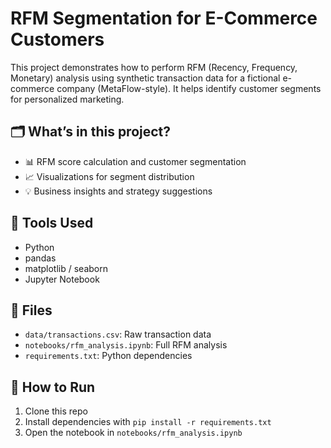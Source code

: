 # RFM Segmentation for E-Commerce Customers

This project demonstrates how to perform RFM (Recency, Frequency, Monetary) analysis using synthetic transaction data for a fictional e-commerce company (MetaFlow-style). It helps identify customer segments for personalized marketing.

## 🗂️ What’s in this project?

- 📊 RFM score calculation and customer segmentation
- 📈 Visualizations for segment distribution
- 💡 Business insights and strategy suggestions

## 🔧 Tools Used

- Python
- pandas
- matplotlib / seaborn
- Jupyter Notebook

## 📁 Files

- `data/transactions.csv`: Raw transaction data
- `notebooks/rfm_analysis.ipynb`: Full RFM analysis
- `requirements.txt`: Python dependencies

## 🚀 How to Run

1. Clone this repo
2. Install dependencies with `pip install -r requirements.txt`
3. Open the notebook in `notebooks/rfm_analysis.ipynb`
